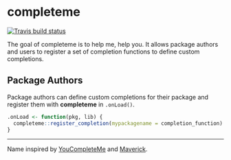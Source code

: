 # completeme
[![Travis build status](https://travis-ci.org/jimhester/completeme.svg?branch=master)](https://travis-ci.org/jimhester/completeme)

The goal of completeme is to help me, help you. It allows package authors and
users to register a set of completion functions to define custom completions.

## Package Authors

Package authors can define custom completions for their package and register
them with **completeme** in `.onLoad()`.

```r
.onLoad <- function(pkg, lib) {
  completeme::register_completion(mypackagename = completion_function)
}
```

---

Name inspired by [YouCompleteMe](https://github.com/Valloric/YouCompleteMe) and [Maverick](https://cbskool2.files.wordpress.com/2013/01/topgun3d-2-400.jpg?w=400).
